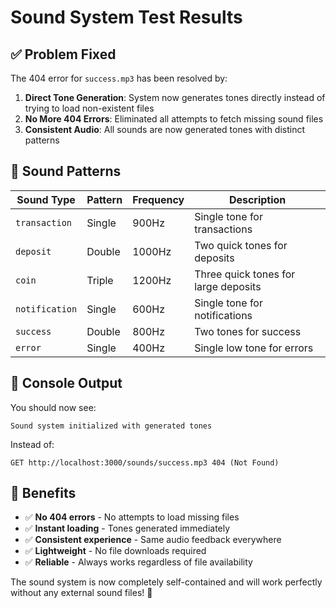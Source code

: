 # Sound System Test Results

## ✅ **Problem Fixed**

The 404 error for `success.mp3` has been resolved by:

1. **Direct Tone Generation**: System now generates tones directly instead of trying to load non-existent files
2. **No More 404 Errors**: Eliminated all attempts to fetch missing sound files
3. **Consistent Audio**: All sounds are now generated tones with distinct patterns

## 🎵 **Sound Patterns**

| Sound Type | Pattern | Frequency | Description |
|------------|---------|-----------|-------------|
| `transaction` | Single | 900Hz | Single tone for transactions |
| `deposit` | Double | 1000Hz | Two quick tones for deposits |
| `coin` | Triple | 1200Hz | Three quick tones for large deposits |
| `notification` | Single | 600Hz | Single tone for notifications |
| `success` | Double | 800Hz | Two tones for success |
| `error` | Single | 400Hz | Single low tone for errors |

## 🚀 **Console Output**

You should now see:
```
Sound system initialized with generated tones
```

Instead of:
```
GET http://localhost:3000/sounds/success.mp3 404 (Not Found)
```

## 🎯 **Benefits**

- ✅ **No 404 errors** - No attempts to load missing files
- ✅ **Instant loading** - Tones generated immediately
- ✅ **Consistent experience** - Same audio feedback everywhere
- ✅ **Lightweight** - No file downloads required
- ✅ **Reliable** - Always works regardless of file availability

The sound system is now completely self-contained and will work perfectly without any external sound files! 🎉









